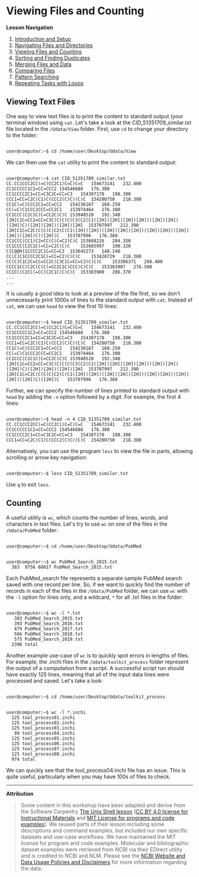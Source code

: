 # Viewing Files and Counting

**Lesson Navigation**

1. [Introduction and Setup](https://github.com/vfscalfani/UALIB_Workshops/blob/master/02_Unix/01_Unix_Introduction.md)
2. [Navigating Files and Directories](https://github.com/vfscalfani/UALIB_Workshops/blob/master/02_Unix/02_Unix_Navigating.md)
3. [Viewing Files and Counting](https://github.com/vfscalfani/UALIB_Workshops/blob/master/02_Unix/03_Unix_Viewing_Counting.md)
4. [Sorting and Finding Duplicates](https://github.com/vfscalfani/UALIB_Workshops/blob/master/02_Unix/04_Unix_Sorting_Duplicates.md)
5. [Merging Files and Data](https://github.com/vfscalfani/UALIB_Workshops/blob/master/02_Unix/05_Unix_Merging.md)
6. [Comparing Files](https://github.com/vfscalfani/UALIB_Workshops/blob/master/02_Unix/06_Unix_Comparing.md)
7. [Pattern Searching](https://github.com/vfscalfani/UALIB_Workshops/blob/master/02_Unix/07_Unix_Patterns.md)
8. [Repeating Tasks with Loops](https://github.com/vfscalfani/UALIB_Workshops/blob/master/02_Unix/08_Unix_Loops.md)

## Viewing Text Files

One way to view text files is to print the content to standard output (your terminal window) using `cat`. Let's take a look at the CID_51351709_similar.txt file located in the `/Udata/View` folder. First, use `cd` to change your directory to the folder:

```console

user@computer:~$ cd /home/user/Desktop/Udata/View

```
We can then use the `cat` utility to print the content to standard output:

```console

user@computer:~$ cat CID_51351709_similar.txt
CC.CC1CCC2CC(=C(CC2C1)C=C)C=C	154673141	232.400
CC1CCCCC1C2=CC=CCC2	154546688	176.300
CC1CCCC2C1=CC=C3C2C=CC=C3	154307178	198.300
CCC1=CC=C2C(C1)C(CCC2(C)C)(C)C	154280750	218.380
CC1C(=C)CCC2C1=CC=CC2	154236167	160.250
CC(=C)C1CCC2CCC=CC2C1	153974464	176.300
CC1CCC(C2C1C(C=CC2C)C)C	153940528	192.340
[2H]C1C=CC2=CC=C3C(C(C(C(C3(C2(C1([2H])[2H])[2H])[2H])([2H])[2H])([2H])C)([2H])[2H])([2H])[2H]	153707997	212.390
[2H]C1C=C2C(C(C(C(C2(C(C1([2H])[2H])([2H])[2H])[2H])([2H])[2H])([2H])[2H])([2H])C)([2H])C	153707996	176.360
CC1CCC(CC1)C2=CC(C(C=C2)C)C	153688226	204.350
CC1CCC(C2C1C(=CC=C2C)C)C	153685997	190.320
C[C@@H]1CCCC2C1C=CC=C2	153645273	148.240
CC(C)C1CCCC2C1C(=CC=C2)C(C)C	153428729	218.380
CC(C)C1C2C=CC=CC2C(C3C1C=CC=C3)C(C)C	153306371	268.400
CCCC1CC(C2C(C(C(=CC2C1C)CCC)C)C)C	153303907	276.500
CC1CC(C2CC(=CC(C2C1C)C)C)C	153303900	206.370
...
...
```

It is usually a good idea to look at a preview of the file first, so we don't unnecessarily print 1000s of lines to the standard output with `cat`. Instead of `cat`, we can use `head` to view the first 10 lines:

```console

user@computer:~$ head CID_51351709_similar.txt
CC.CC1CCC2CC(=C(CC2C1)C=C)C=C	154673141	232.400
CC1CCCCC1C2=CC=CCC2	154546688	176.300
CC1CCCC2C1=CC=C3C2C=CC=C3	154307178	198.300
CCC1=CC=C2C(C1)C(CCC2(C)C)(C)C	154280750	218.380
CC1C(=C)CCC2C1=CC=CC2	154236167	160.250
CC(=C)C1CCC2CCC=CC2C1	153974464	176.300
CC1CCC(C2C1C(C=CC2C)C)C	153940528	192.340
[2H]C1C=CC2=CC=C3C(C(C(C(C3(C2(C1([2H])[2H])[2H])[2H])([2H])[2H])([2H])C)([2H])[2H])([2H])[2H]	153707997	212.390
[2H]C1C=C2C(C(C(C(C2(C(C1([2H])[2H])([2H])[2H])[2H])([2H])[2H])([2H])[2H])([2H])C)([2H])C	153707996	176.360

```

Further, we can specify the number of lines printed to standard output with `head` by adding the `-n` option followed by a digit. For example, the first 4 lines:

```console

user@computer:~$ head -n 4 CID_51351709_similar.txt
CC.CC1CCC2CC(=C(CC2C1)C=C)C=C	154673141	232.400
CC1CCCCC1C2=CC=CCC2	154546688	176.300
CC1CCCC2C1=CC=C3C2C=CC=C3	154307178	198.300
CCC1=CC=C2C(C1)C(CCC2(C)C)(C)C	154280750	218.380

```

Alternatively, you can use the program `less` to view the file in parts, allowing scrolling or arrow key navigation:

```console

user@computer:~$ less CID_51351709_similar.txt

```

Use `q` to exit `less`.


## Counting

A useful utility is `wc`, which counts the number of lines, words, and characters in text files. Let's try to use `wc` on one of the files in the `/Udata/PubMed` folder:

```console

user@computer:~$ cd /home/user/Desktop/Udata/PubMed

```

```console

user@computer:~$ wc PubMed_Search_2015.txt
  383  9756 68017 PubMed_Search_2015.txt

```

Each PubMed_search file represents a separate sample PubMed search saved with one record per line. So, if we want to quickly find the number of records in each of the files in the `/Udata/PubMed` folder, we can use `wc` with the `-l` option for lines only, and a wildcard, `*` for all .txt files in the folder:

```console

user@computer:~$ wc -l *.txt
   383 PubMed_Search_2015.txt
   393 PubMed_Search_2016.txt
   479 PubMed_Search_2017.txt
   566 PubMed_Search_2018.txt
   575 PubMed_Search_2019.txt
  2396 total

```

Another example use-case of `wc` is to quickly spot errors in lengths of files. For example, the .inchi files in the `/Udata/toolkit_process` folder represent the output of a computation from a script. A successful script run should have exactly 125 lines, meaning that all of the input data lines were processed and saved. Let's take a look:

```console

user@computer:~$ cd /home/user/Desktop/Udata/toolkit_process

```

```console

user@computer:~$ wc -l *.inchi
  125 tool_process01.inchi
  125 tool_process02.inchi
  125 tool_process03.inchi
   99 tool_process04.inchi
  125 tool_process05.inchi
  125 tool_process06.inchi
  125 tool_process07.inchi
  125 tool_process08.inchi
  974 total

```

We can quickly see that the tool_process04.inchi file has an issue. This is quite useful, particularly when you may have 100s of files to check.

---

**Attribution**

> Some content in this workshop have been adapted and derive from the Software Carpentry [The Unix Shell lesson](https://software-carpentry.org/lessons/) ([CC BY 4.0 license for Instructional Materials](http://swcarpentry.github.io/shell-novice/LICENSE.html) and [MIT License for programs and code examples](http://swcarpentry.github.io/shell-novice/LICENSE.html)). We reused parts of their lesson including some descriptions and command examples, but included our own specific datasets and use-case workflows. We have maintained the MIT license for program and code examples. Molecular and bibliographic dataset examples were retrieved from NCBI via their EDirect utility and is credited to NCBI and NLM. Please see the [NCBI Website and Data Usage Policies and Disclaimers](https://www.ncbi.nlm.nih.gov/home/about/policies/) for more information regarding the data.
